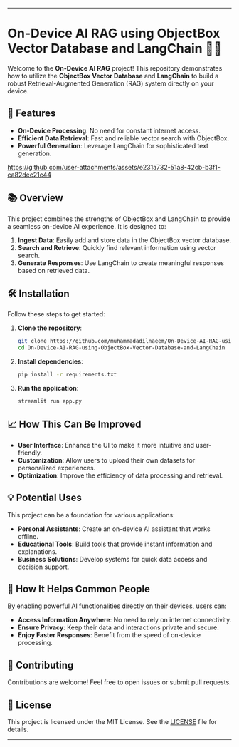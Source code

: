 


---

# **On-Device AI RAG using ObjectBox Vector Database and LangChain 📱🤖**

Welcome to the **On-Device AI RAG** project! This repository demonstrates how to utilize the **ObjectBox Vector Database** and **LangChain** to build a robust Retrieval-Augmented Generation (RAG) system directly on your device.

## **🚀 Features**

- **On-Device Processing**: No need for constant internet access.
- **Efficient Data Retrieval**: Fast and reliable vector search with ObjectBox.
- **Powerful Generation**: Leverage LangChain for sophisticated text generation.

https://github.com/user-attachments/assets/e231a732-51a8-42cb-b3f1-ca82dec21c44

## **📚 Overview**

This project combines the strengths of ObjectBox and LangChain to provide a seamless on-device AI experience. It is designed to:

1. **Ingest Data**: Easily add and store data in the ObjectBox vector database.
2. **Search and Retrieve**: Quickly find relevant information using vector search.
3. **Generate Responses**: Use LangChain to create meaningful responses based on retrieved data.

## **🛠️ Installation**

Follow these steps to get started:

1. **Clone the repository**:
    ```bash
    git clone https://github.com/muhammadadilnaeem/On-Device-AI-RAG-using-ObjectBox-Vector-Database-and-LangChain.git
    cd On-Device-AI-RAG-using-ObjectBox-Vector-Database-and-LangChain
    ```

2. **Install dependencies**:
    ```bash
    pip install -r requirements.txt
    ```

3. **Run the application**:
    ```bash
    streamlit run app.py
    ```

## **📈 How This Can Be Improved**

- **User Interface**: Enhance the UI to make it more intuitive and user-friendly.
- **Customization**: Allow users to upload their own datasets for personalized experiences.
- **Optimization**: Improve the efficiency of data processing and retrieval.

## **💡 Potential Uses**

This project can be a foundation for various applications:

- **Personal Assistants**: Create an on-device AI assistant that works offline.
- **Educational Tools**: Build tools that provide instant information and explanations.
- **Business Solutions**: Develop systems for quick data access and decision support.

## **🌟 How It Helps Common People**

By enabling powerful AI functionalities directly on their devices, users can:

- **Access Information Anywhere**: No need to rely on internet connectivity.
- **Ensure Privacy**: Keep their data and interactions private and secure.
- **Enjoy Faster Responses**: Benefit from the speed of on-device processing.

## **🤝 Contributing**

Contributions are welcome! Feel free to open issues or submit pull requests.

## **📄 License**

This project is licensed under the MIT License. See the [LICENSE](https://github.com/muhammadadilnaeem/On-Device-AI-RAG-using-ObjectBox-Vector-Database-and-LangChain/blob/main/LICENSE) file for details.

---

